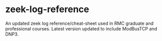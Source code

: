 # zeek-log-reference
An updated zeek log reference/cheat-sheet used in RMC graduate and professional courses.  Latest version updated to include ModBusTCP and DNP3.
